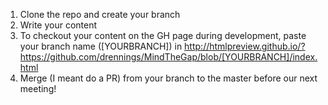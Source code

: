 1. Clone the repo and create your branch
2. Write your content
3. To checkout your content on the GH page during development, paste your branch name ([YOURBRANCH]) in http://htmlpreview.github.io/?https://github.com/drennings/MindTheGap/blob/[YOURBRANCH]/index.html 
4. Merge (I meant do a PR) from your branch to the master before our next meeting!
